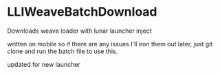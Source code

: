 # LLIWeaveBatchDownload
Downloads weave loader with lunar launcher inject 


written on mobile so if there are any issues I'll iron them out later, just git clone and run the batch file to use this.


updated for new launcher
